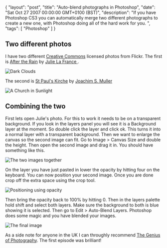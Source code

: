 {
  "layout": "post",
  "title": "Auto-blend photographs in Photoshop",
  "date": "Sat Oct 27 2007 00:00:00 GMT+0100 (BST)",
  "description": "If you have Photoshop CS3 you can automatically merge two different photographs to create a new one, with Photoshop doing all of the hard work for you. ",
  "tags": [
    "Photoshop"
  ]
}

## Two different photos

I have two different [Creative Commons][1] licensed photos from Flickr. The first is [After the Rain][2] by [Julie La France ][3].

![Dark Clouds][4] 

The second is [St Paul's Kirche][5] by [Joachim S. Muller][6]

![A Church in Sunlight][7] 

## Combining the two

First lets open Julie's photo. For this to work it needs to be on a transparent background. If you look in the layers panel you will see it is a Background layer at the moment. So double click the layer and click ok. This turns it into a normal layer with a transparent background. Then we want to enlarge the canvas so the second image can fit. Go to Image > Canvas Size and double the height. Then open the second image and drag it in. You should have something like this. 

![The two images together][8] 

On the layer you have just pasted in lower the opacity by hitting four on the keyboard. You can now position your second image. Once you are done crop off the extra space using the crop tool.

![Positioning using opacity][9] 

Then bring the opacity back to 100% by hitting 0. Then in the layers palette hold shift and select both layers. Make sure the background to both is blue showing it is selected. Then go to Edit > Auto-Blend Layers. Photoshop does some magic and you have blended your images. 

![The final image][10] 

As a side note for anyone in the UK I can throughly recommend [The Genius of Photography][11]. The first episode was brilliant!

 [1]: http://creativecommons.org/
 [2]: http://www.flickr.com/photos/11005317@N02/1287838997/
 [3]: http://www.flickr.com/photos/11005317@N02/
 [4]: http://shapeshed.com/images/articles/after_the_rain.jpg 
 [5]: http://www.flickr.com/photos/joachim_s_mueller/799380093/
 [6]: http://www.flickr.com/photos/joachim_s_mueller/
 [7]: http://shapeshed.com/images/articles/st_pauls_kirche.jpg 
 [8]: http://shapeshed.com/images/articles/stage_1.jpg 
 [9]: http://shapeshed.com/images/articles/stage_2.jpg 
 [10]: http://shapeshed.com/images/articles/stage3.jpg 
 [11]: http://www.bbc.co.uk/photography/genius/
